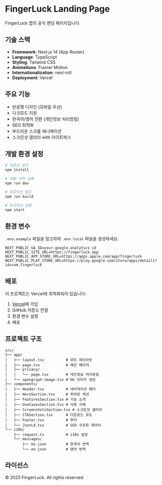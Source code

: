 # FingerLuck Landing Page

FingerLuck 앱의 공식 랜딩 페이지입니다.

## 기술 스택

- **Framework**: Next.js 14 (App Router)
- **Language**: TypeScript
- **Styling**: Tailwind CSS
- **Animations**: Framer Motion
- **Internationalization**: next-intl
- **Deployment**: Vercel

## 주요 기능

- 반응형 디자인 (모바일 우선)
- 다크모드 지원
- 한국어/영어 전환 (개인정보 처리방침)
- SEO 최적화
- 부드러운 스크롤 애니메이션
- 스크린샷 갤러리 with 라이트박스

## 개발 환경 설정

```bash
# 의존성 설치
npm install

# 개발 서버 실행
npm run dev

# 프로덕션 빌드
npm run build

# 프로덕션 실행
npm start
```

## 환경 변수

`.env.example` 파일을 참고하여 `.env.local` 파일을 생성하세요:

```env
NEXT_PUBLIC_GA_ID=your-google-analytics-id
NEXT_PUBLIC_SITE_URL=https://fingerluck.app
NEXT_PUBLIC_APP_STORE_URL=https://apps.apple.com/app/fingerluck
NEXT_PUBLIC_PLAY_STORE_URL=https://play.google.com/store/apps/details?id=com.fingerluck
```

## 배포

이 프로젝트는 Vercel에 최적화되어 있습니다:

1. [Vercel](https://vercel.com)에 가입
2. GitHub 저장소 연결
3. 환경 변수 설정
4. 배포

## 프로젝트 구조

```
src/
├── app/
│   ├── layout.tsx          # 루트 레이아웃
│   ├── page.tsx            # 메인 페이지
│   ├── privacy/
│   │   └── page.tsx        # 개인정보 처리방침
│   └── opengraph-image.tsx # OG 이미지 생성
├── components/
│   ├── Header.tsx          # 네비게이션 헤더
│   ├── HeroSection.tsx     # 히어로 섹션
│   ├── FeaturesSection.tsx # 기능 소개
│   ├── UseCasesSection.tsx # 사용 사례
│   ├── ScreenshotsSection.tsx # 스크린샷 갤러리
│   ├── CTASection.tsx      # 다운로드 유도
│   ├── Footer.tsx          # 푸터
│   └── JsonLd.tsx          # SEO 구조화 데이터
└── i18n/
    ├── request.ts          # i18n 설정
    └── messages/
        ├── ko.json         # 한국어 번역
        └── en.json         # 영어 번역
```

## 라이선스

© 2025 FingerLuck. All rights reserved.